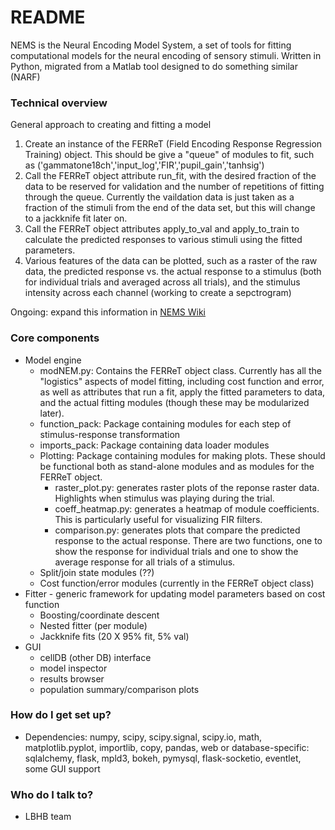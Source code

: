 # README #

NEMS is the Neural Encoding Model System, a set of tools for fitting computational models for the neural encoding of sensory stimuli.  Written in Python, migrated from a Matlab tool designed to do something similar (NARF)

### Technical overview ###

General approach to creating and fitting a model

1.  Create an instance of the FERReT (Field Encoding Response Regression Training) object. This should be give a "queue" of modules to fit,
    such as ('gammatone18ch','input_log','FIR','pupil_gain','tanhsig')
2.  Call the FERReT object attribute run_fit, with the desired fraction of the data to be reserved for validation and the number of 
    repetitions of fitting through the queue. Currently the vaildation data is just taken as a fraction of the stimuli from the end of the
    data set, but this will change to a jackknife fit later on. 
3.  Call the FERReT object attributes apply_to_val and apply_to_train to calculate the predicted responses to various stimuli using the fitted parameters.
4.  Various features of the data can be plotted, such as a raster of the raw data, the predicted response vs. the actual response to a stimulus (both for
    individual trials and averaged across all trials), and the stimulus intensity across each channel (working to create a sepctrogram)

Ongoing: expand this information in [NEMS Wiki](https://bitbucket.org/lbhb/nems/wiki/Home)

### Core components ###

* Model engine
    * modNEM.py: Contains the FERReT object class. Currently has all the "logistics" aspects of model fitting, including cost function and error, as well as
      attributes that run a fit, apply the fitted parameters to data, and the actual fitting modules (though these may be modularized later).
    * function_pack: Package containing modules for each step of stimulus-response transformation
    * imports_pack: Package containing data loader modules
    * Plotting: Package containing modules for making plots. These should be functional both as stand-alone modules and as modules for the FERReT object.
        - raster_plot.py: generates raster plots of the reponse raster data. Highlights when stimulus was playing during the trial.
        - coeff_heatmap.py: generates a heatmap of module coefficients. This is particularly useful for visualizing FIR filters. 
        - comparison.py: generates plots that compare the predicted response to the actual response. There are two functions, one to show the response
          for individual trials and one to show the average response for all trials of a stimulus.
    * Split/join state modules (??)
    * Cost function/error modules (currently in the FERReT object class)
* Fitter - generic framework for updating model parameters based on cost function 
    * Boosting/coordinate descent
    * Nested fitter (per module)
    * Jackknife fits (20 X 95% fit, 5% val)
* GUI
    * cellDB (other DB) interface
    * model inspector
    * results browser
    * population summary/comparison plots

### How do I get set up? ###

* Dependencies: numpy, scipy, scipy.signal, scipy.io, math, matplotlib.pyplot, importlib, copy, pandas, 
        web or database-specific: sqlalchemy, flask, mpld3, bokeh, pymysql, flask-socketio, eventlet, some GUI support

### Who do I talk to? ###

* LBHB team